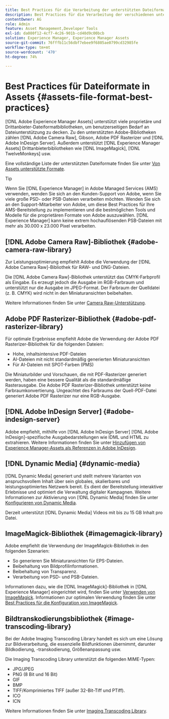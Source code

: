 ```yaml
---
title: Best Practices für die Verarbeitung der unterstützten Dateiformate
description: Best Practices für die Verarbeitung der verschiedenen unterstützten Dateitypen mithilfe von  [!DNL Experience Manager Assets].
contentOwner: AG
role: Admin
feature: Asset Management,Developer Tools
exl-id: da080f12-4cf7-4c26-901b-cd40d9c00bcb
solution: Experience Manager, Experience Manager Assets
source-git-commit: 76fffb11c56dbf7ebee9f6805ae0799cd32985fe
workflow-type: tm+mt
source-wordcount: '470'
ht-degree: 74%

---
```


# Best Practices für Dateiformate in Assets {#assets-file-format-best-practices}

[!DNL Adobe Experience Manager Assets] unterstützt viele proprietäre und Drittanbieter-Dateiformatbibliotheken, um benutzerseitigen Bedarf an Dateiunterstützung zu decken. Zu den unterstützten Adobe-Bibliotheken zählen [!DNL Adobe Camera Raw], Gibson, Adobe PDF Rasterizer und [!DNL Adobe InDesign Server]. Außerdem unterstützt [!DNL Experience Manager Assets] Drittanbieterbibliotheken wie [!DNL ImageMagick], [!DNL TwelveMonkeys] usw.

Eine vollständige Liste der unterstützten Dateiformate finden Sie unter [Von Assets unterstützte Formate](/help/assets/assets-formats.md).

>[!TIP]
>
>Wenn Sie [!DNL Experience Manager] in Adobe Managed Services (AMS) verwenden, wenden Sie sich an den Kunden-Support von Adobe, wenn Sie viele große PSD- oder PSB-Dateien verarbeiten möchten. Wenden Sie sich an den Support-Mitarbeiter von Adobe, um diese Best Practices für Ihre AMS-Bereitstellung zu implementieren und die bestmöglichen Tools und Modelle für die proprietären Formate von Adobe auszuwählen. [!DNL Experience Manager] kann keine extrem hochauflösenden PSB-Dateien mit mehr als 30.000 x 23.000 Pixel verarbeiten.

## [!DNL Adobe Camera Raw]-Bibliothek {#adobe-camera-raw-library}

Zur Leistungsoptimierung empfiehlt Adobe die Verwendung der [!DNL Adobe Camera Raw]-Bibliothek für RAW- und DNG-Dateien.

Die [!DNL Adobe Camera Raw]-Bibliothek unterstützt das CMYK-Farbprofil als Eingabe. Es erzeugt jedoch die Ausgabe im RGB-Farbraum und unterstützt nur die Ausgabe im JPEG-Format. Der Farbraum der Quelldatei (z. B. CMYK) wird nicht in den Miniaturansichten beibehalten.

Weitere Informationen finden Sie unter [Camera Raw-Unterstützung](/help/assets/camera-raw.md).

## Adobe PDF Rasterizer-Bibliothek {#adobe-pdf-rasterizer-library}

Für optimale Ergebnisse empfiehlt Adobe die Verwendung der Adobe PDF Rasterizer-Bibliothek für die folgenden Dateien:

* Hohe, inhaltsintensive PDF-Dateien
* AI-Dateien mit nicht standardmäßig generierten Miniaturansichten
* Für AI-Dateien mit SPOT-Farben (PMS)

Die Miniaturbilder und Vorschauen, die mit PDF-Rasterizer generiert werden, haben eine bessere Qualität als die standardmäßige Rasterausgabe. Die Adobe PDF Rasterizer-Bibliothek unterstützt keine Farbraumkonvertierung. Ungeachtet des Farbraums der Quell-PDF-Datei generiert Adobe PDF Rasterizer nur eine RGB-Ausgabe.

## [!DNL Adobe InDesign Server] {#adobe-indesign-server}

Adobe empfiehlt, mithilfe von [!DNL Adobe InDesign Server] [!DNL Adobe InDesign]-spezifische Ausgabedarstellungen wie IDML und HTML zu extrahieren. Weitere Informationen finden Sie unter [Hinzufügen von Experience Manager-Assets als Referenzen in Adobe InDesign](/help/assets/managing-linked-subassets.md#refai).

## [!DNL Dynamic Media] {#dynamic-media}

[!DNL Dynamic Media] generiert und stellt mehrere Varianten von anspruchsvollem Inhalt über sein globales, skalierbares und leistungsoptimiertes Netzwerk bereit. Es dient der Bereitstellung interaktiver Erlebnisse und optimiert die Verwaltung digitaler Kampagnen. Weitere Informationen zur Aktivierung von [!DNL Dynamic Media] finden Sie unter [Konfigurieren von Dynamic Media](/help/assets/config-dynamic.md).

Derzeit unterstützt [!DNL Dynamic Media] Videos mit bis zu 15 GB Inhalt pro Datei.

## ImageMagick-Bibliothek {#imagemagick-library}

Adobe empfiehlt die Verwendung der ImageMagick-Bibliothek in den folgenden Szenarien:

* So generieren Sie Miniaturansichten für EPS-Dateien.
* Beibehaltung von Bildprofilinformationen.
* Beibehaltung von Transparenz.
* Verarbeitung von PSD- und PSB-Dateien.

Informationen dazu, wie die [!DNL ImageMagick]-Bibliothek in [!DNL Experience Manager] eingerichtet wird, finden Sie unter [Verwenden von ImageMagick](/help/assets/media-handlers.md#an-example-using-imagemagick). Informationen zur optimalen Verwendung finden Sie unter [Best Practices für die Konfiguration von ImageMagick](/help/assets/best-practices-for-imagemagick.md).

## Bildtranskodierungsbibliothek {#image-transcoding-library}

Bei der Adobe Imaging Transcoding Library handelt es sich um eine Lösung zur Bildverarbeitung, die essenzielle Bildfunktionen übernimmt, darunter Bildkodierung, -transkodierung, Größenanpassung usw.

Die Imaging Transcoding Library unterstützt die folgenden MIME-Typen:

* JPG/JPEG
* PNG (8 Bit und 16 Bit)
* GIF
* BMP
* TIFF/Komprimiertes TIFF (außer 32-Bit-Tiff und PTiff).
* ICO
* ICN

Weitere Informationen finden Sie unter [Imaging Transcoding Library](/help/assets/imaging-transcoding-library.md).
